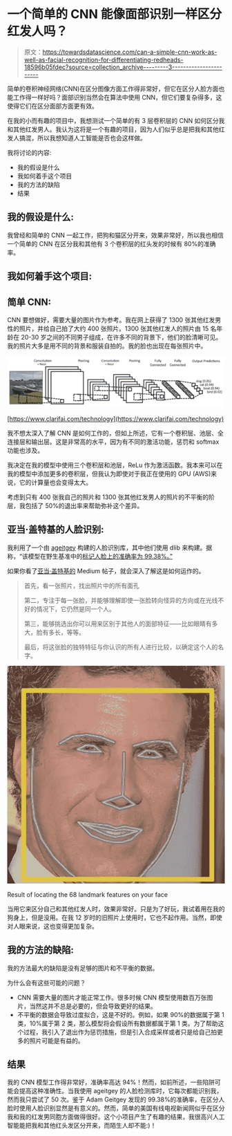 # 一个简单的 CNN 能像面部识别一样区分红发人吗？

> 原文：<https://towardsdatascience.com/can-a-simple-cnn-work-as-well-as-facial-recognition-for-differentiating-redheads-18596b05fdec?source=collection_archive---------3----------------------->

简单的卷积神经网络(CNN)在区分图像方面工作得非常好，但它在区分人脸方面也能工作得一样好吗？面部识别当然会在算法中使用 CNN，但它们要复杂得多，这使得它们在区分面部方面更有效。

在我的小而有趣的项目中，我想测试一个简单的有 3 层卷积层的 CNN 如何区分我和其他红发男人。我认为这将是一个有趣的项目，因为人们似乎总是把我和其他红发人搞混，所以我想知道人工智能是否也会这样做。

我将讨论的内容:

*   我的假设是什么
*   我如何着手这个项目
*   我的方法的缺陷
*   结果

## 我的假设是什么:

我曾经和简单的 CNN 一起工作，把狗和猫区分开来，效果非常好，所以我也相信一个简单的 CNN 在区分我和其他有 3 个卷积层的红头发的时候有 80%的准确率。

## 我如何着手这个项目:

## 简单 CNN:

CNN 要想做好，需要大量的图片作为参考。我在网上获得了 1300 张其他红发男性的照片，并给自己拍了大约 400 张照片。1300 张其他红发人的照片由 15 名年龄在 20-30 岁之间的不同男子组成，在许多不同的背景下，他们的脸清晰可见。我的照片大多是用不同的背景和服装自拍的。我的脸也出现在每张照片中。

![](img/1f8f5598cf9c662ecff03b9e130cee7a.png)

[https://www.clarifai.com/technology](https://www.clarifai.com/technology)

我不想太深入了解 CNN 是如何工作的，但如上所述，它有一个卷积层、池层、全连接层和输出层。这是非常高的水平，因为有不同的激活功能，惩罚和 softmax 功能也涉及。

我决定在我的模型中使用三个卷积层和池层，ReLu 作为激活函数。我本来可以在我的模型中添加更多的卷积层，但我认为即使对于我正在使用的 GPU (AWS)来说，它的计算量也会变得太大。

考虑到只有 400 张我自己的照片和 1300 张其他红发男人的照片的不平衡的阶层，我包括了 50%的退出率来帮助弥补这个差异。

## 亚当·盖特基的人脸识别:

我利用了一个由 [ageitgey](https://github.com/ageitgey/face_recognition) 构建的人脸识别库，其中他们使用 dlib 来构建。据称，“该模型在野生基准中的[标记人脸上的准确率为 99.38%。”](http://vis-www.cs.umass.edu/lfw/)

如果你看了[亚当·盖特基的](https://medium.com/@ageitgey/machine-learning-is-fun-part-4-modern-face-recognition-with-deep-learning-c3cffc121d78) Medium 帖子，就会深入了解这是如何运作的。

> 首先，看一张照片，找出照片中的所有面孔
> 
> 第二，专注于每一张脸，并能够理解即使一张脸转向怪异的方向或在光线不好的情况下，它仍然是同一个人。
> 
> 第三，能够挑选出你可以用来区别于其他人的面部特征——比如眼睛有多大，脸有多长，等等。
> 
> 最后，将这张脸的独特特征与你认识的所有人进行比较，以确定这个人的名字。

![](img/6f19c2076532ad1de5978fce29988e99.png)

Result of locating the 68 landmark features on your face

当用它来区分自己和其他红发人时，效果非常好。只是为了好玩，我试着用在我的狗身上，但是没用。在我 12 岁时的旧照片上使用时，它也不起作用。当然，即使对人眼来说，这也变得更加复杂。

## 我的方法的缺陷:

我的方法最大的缺陷是没有足够的图片和不平衡的数据。

为什么会有这些可能的问题？

*   CNN 需要大量的图片才能正常工作。很多时候 CNN 模型使用数百万张图片，当然这并不总是必要的，但会导致更好的结果。
*   不平衡的数据会导致过度拟合，这是不好的。例如，如果 90%的数据属于第 1 类，10%属于第 2 类，那么模型将会假设所有数据都属于第 1 类。为了帮助这个过程，我引入了退出作为惩罚措施，但是引入合成采样或者只是给自己拍更多的照片可能是有益的。

## 结果

我的 CNN 模型工作得非常好，准确率高达 94%！然而，如前所述，一些陷阱可能会提高这种准确性。当我使用 ageitgey 的人脸检测库时，它每次都能识别我，然而我只尝试了 50 次。鉴于 Adam Geitgey 发现的 99.38%的准确率，在区分人脸时使用人脸识别显然是有意义的。然而，简单的美国有线电视新闻网似乎在区分我和我的红发男同胞方面做得很好。这个小项目产生了有趣的结果，我很高兴人工智能能把我和其他红头发区分开来，而陌生人却不能:)！